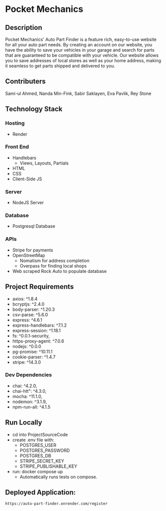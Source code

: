 # Pocket Mechanics
## Description
Pocket Mechanics' Auto Part Finder is a feature rich, easy-to-use website for all your auto part needs. By creating an account on our website, you have the ability to save your vehicles in your garage and search for parts that are guaranteed to be compatible with your vehicle. Our website allows you to save addresses of local stores as well as your home address, making it seamless to get parts shipped and delivered to you.

## Contributers
Sami-ul Ahmed, Nanda Min-Fink, Sabir Saklayen, Eva Pavlik, Rey Stone

## Technology Stack
### Hosting
- Render
### Front End
- Handlebars
    - Views, Layouts, Partials
- HTML
- CSS
- Client-Side JS

### Server
- NodeJS Server

### Database
- Postgresql Database

### APIs
- Stripe for payments
- OpenStreetMap
    - Nomatism for address completion
    - Overpass for finding local shops
- Web scraped Rock Auto to populate database

## Project Requirements
- axios: ^1.8.4
- bcryptjs: ^2.4.0
- body-parser: ^1.20.3
- csv-parse: ^5.6.0
- express: ^4.6.1
- express-handlebars: ^7.1.2
- express-session: ^1.18.1
- fs: ^0.0.1-security,
- https-proxy-agent: ^7.0.6
- nodejs: ^0.0.0
- pg-promise: ^10.11.1
- cookie-parser: ^1.4.7
- stripe: ^14.3.0

### Dev Dependencies
- chai: ^4.2.0,
- chai-htt": ^4.3.0,
- mocha: ^11.1.0,
- nodemon: ^3.1.9,
- npm-run-all: ^4.1.5

## Run Locally
- cd into ProjectSourceCode
- create .env file with:
    - POSTGRES_USER
    - POSTGRES_PASSWORD
    - POSTGRES_DB
    - STRIPE_SECRET_KEY
    - STRIPE_PUBLISHABLE_KEY
- run: docker compose up
    - Automatically runs tests on compose.

## Deployed Application:
`https://auto-part-finder.onrender.com/register`
